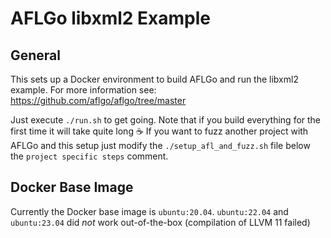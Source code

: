 # AFLGo libxml2 Example

## General

This sets up a Docker environment to build AFLGo and run the libxml2 example. For more information see: https://github.com/aflgo/aflgo/tree/master

Just execute `./run.sh` to get going. Note that if you build everything for the first time it will take quite long ☕
If you want to fuzz another project with AFLGo and this setup just modify the `./setup_afl_and_fuzz.sh` file below the `project specific steps` comment.

## Docker Base Image

Currently the Docker base image is `ubuntu:20.04`.
`ubuntu:22.04` and `ubuntu:23.04` did *not* work out-of-the-box (compilation of LLVM 11 failed)
